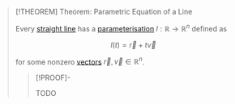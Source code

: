 >[!THEOREM] Theorem: Parametric Equation of a Line
>
>Every [straight line](Straight%20Line.md) has a [parameterisation](../../../../Analysis/Real%20Analysis/Real%20Vector%20Functions/Parametric%20Curves/Parametric%20Curve.md) $l: \mathbb{R} \to \mathbb{R}^n$ defined as
>
>$$
>l(t) = \vec{r} + t\vec{v}
>$$
>
>for some nonzero [vectors](../../../../Algebra/Linear%20Algebra/Matrices/Row%20and%20Column%20Vectors/Real%20Vectors/Real%20Vector.md) $\vec{r}, \vec{v} \in \mathbb{R}^n$.
>
>>[!PROOF]-
>>
>>TODO
>>
>